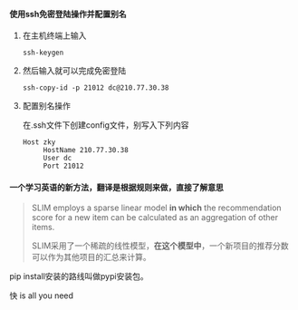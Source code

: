 #### 使用ssh免密登陆操作并配置别名

1. 在主机终端上输入

   ```
   ssh-keygen
   ```

2. 然后输入就可以完成免密登陆

   ```
   ssh-copy-id -p 21012 dc@210.77.30.38
   ```

3. 配置别名操作

   在.ssh文件下创建config文件，别写入下列内容

   ```
   Host zky
   		HostName 210.77.30.38
   		User dc
   		Port 21012
   ```


#### 一个学习英语的新方法，翻译是根据规则来做，直接了解意思

> SLIM employs a sparse linear model **in which** the recommendation score for a new item can be calculated as an aggregation of other items.
>
> SLIM采用了一个稀疏的线性模型，**在这个模型中**，一个新项目的推荐分数可以作为其他项目的汇总来计算。

pip install安装的路线叫做pypi安装包。

快 is all you need
